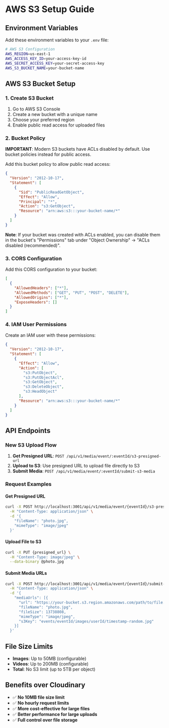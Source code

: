 # AWS S3 Setup Guide

## Environment Variables

Add these environment variables to your `.env` file:

```bash
# AWS S3 Configuration
AWS_REGION=us-east-1
AWS_ACCESS_KEY_ID=your-access-key-id
AWS_SECRET_ACCESS_KEY=your-secret-access-key
AWS_S3_BUCKET_NAME=your-bucket-name
```

## AWS S3 Bucket Setup

### 1. Create S3 Bucket

1. Go to AWS S3 Console
2. Create a new bucket with a unique name
3. Choose your preferred region
4. Enable public read access for uploaded files

### 2. Bucket Policy

**IMPORTANT**: Modern S3 buckets have ACLs disabled by default. Use bucket policies instead for public access.

Add this bucket policy to allow public read access:

```json
{
  "Version": "2012-10-17",
  "Statement": [
    {
      "Sid": "PublicReadGetObject",
      "Effect": "Allow",
      "Principal": "*",
      "Action": "s3:GetObject",
      "Resource": "arn:aws:s3:::your-bucket-name/*"
    }
  ]
}
```

**Note**: If your bucket was created with ACLs enabled, you can disable them in the bucket's "Permissions" tab under "Object Ownership" → "ACLs disabled (recommended)".

### 3. CORS Configuration

Add this CORS configuration to your bucket:

```json
[
  {
    "AllowedHeaders": ["*"],
    "AllowedMethods": ["GET", "PUT", "POST", "DELETE"],
    "AllowedOrigins": ["*"],
    "ExposeHeaders": []
  }
]
```

### 4. IAM User Permissions

Create an IAM user with these permissions:

```json
{
  "Version": "2012-10-17",
  "Statement": [
    {
      "Effect": "Allow",
      "Action": [
        "s3:PutObject",
        "s3:PutObjectAcl",
        "s3:GetObject",
        "s3:DeleteObject",
        "s3:HeadObject"
      ],
      "Resource": "arn:aws:s3:::your-bucket-name/*"
    }
  ]
}
```

## API Endpoints

### New S3 Upload Flow

1. **Get Presigned URL**: `POST /api/v1/media/event/:eventId/s3-presigned-url`
2. **Upload to S3**: Use presigned URL to upload file directly to S3
3. **Submit Media**: `POST /api/v1/media/event/:eventId/submit-s3-media`

### Request Examples

#### Get Presigned URL

```bash
curl -X POST http://localhost:3001/api/v1/media/event/{eventId}/s3-presigned-url \
  -H "Content-Type: application/json" \
  -d '{
    "fileName": "photo.jpg",
    "mimeType": "image/jpeg"
  }'
```

#### Upload File to S3

```bash
curl -X PUT {presigned_url} \
  -H "Content-Type: image/jpeg" \
  --data-binary @photo.jpg
```

#### Submit Media URLs

```bash
curl -X POST http://localhost:3001/api/v1/media/event/{eventId}/submit-s3-media \
  -H "Content-Type: application/json" \
  -d '{
    "mediaUrls": [{
      "url": "https://your-bucket.s3.region.amazonaws.com/path/to/file.jpg",
      "fileName": "photo.jpg",
      "fileSize": 13738808,
      "mimeType": "image/jpeg",
      "s3Key": "events/eventId/images/userId/timestamp-random.jpg"
    }]
  }'
```

## File Size Limits

- **Images**: Up to 50MB (configurable)
- **Videos**: Up to 200MB (configurable)
- **Total**: No S3 limit (up to 5TB per object)

## Benefits over Cloudinary

- ✅ **No 10MB file size limit**
- ✅ **No hourly request limits**
- ✅ **More cost-effective for large files**
- ✅ **Better performance for large uploads**
- ✅ **Full control over file storage**
